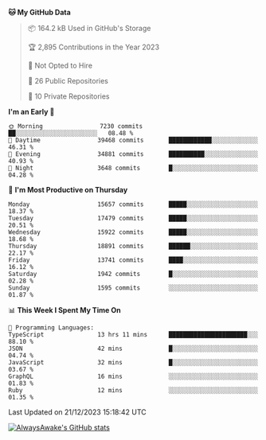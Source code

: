 <!--START_SECTION:waka-->
**🐱 My GitHub Data** 

> 📦 164.2 kB Used in GitHub's Storage 
 > 
> 🏆 2,895 Contributions in the Year 2023
 > 
> 🚫 Not Opted to Hire
 > 
> 📜 26 Public Repositories 
 > 
> 🔑 10 Private Repositories 
 > 
**I'm an Early 🐤** 

```text
🌞 Morning                7230 commits        ██░░░░░░░░░░░░░░░░░░░░░░░   08.48 % 
🌆 Daytime                39468 commits       ████████████░░░░░░░░░░░░░   46.31 % 
🌃 Evening                34881 commits       ██████████░░░░░░░░░░░░░░░   40.93 % 
🌙 Night                  3648 commits        █░░░░░░░░░░░░░░░░░░░░░░░░   04.28 % 
```
📅 **I'm Most Productive on Thursday** 

```text
Monday                   15657 commits       █████░░░░░░░░░░░░░░░░░░░░   18.37 % 
Tuesday                  17479 commits       █████░░░░░░░░░░░░░░░░░░░░   20.51 % 
Wednesday                15922 commits       █████░░░░░░░░░░░░░░░░░░░░   18.68 % 
Thursday                 18891 commits       ██████░░░░░░░░░░░░░░░░░░░   22.17 % 
Friday                   13741 commits       ████░░░░░░░░░░░░░░░░░░░░░   16.12 % 
Saturday                 1942 commits        █░░░░░░░░░░░░░░░░░░░░░░░░   02.28 % 
Sunday                   1595 commits        ░░░░░░░░░░░░░░░░░░░░░░░░░   01.87 % 
```


📊 **This Week I Spent My Time On** 

```text
💬 Programming Languages: 
TypeScript               13 hrs 11 mins      ██████████████████████░░░   88.10 % 
JSON                     42 mins             █░░░░░░░░░░░░░░░░░░░░░░░░   04.74 % 
JavaScript               32 mins             █░░░░░░░░░░░░░░░░░░░░░░░░   03.67 % 
GraphQL                  16 mins             ░░░░░░░░░░░░░░░░░░░░░░░░░   01.83 % 
Ruby                     12 mins             ░░░░░░░░░░░░░░░░░░░░░░░░░   01.35 % 
```


 Last Updated on 21/12/2023 15:18:42 UTC
<!--END_SECTION:waka-->

[![AlwaysAwake's GitHub stats](https://github-readme-stats.vercel.app/api?username=AlwaysAwake&show_icons=true&theme=github_dark&count_private=true)](https://github.com/AlwaysAwake/AlwaysAwake)
